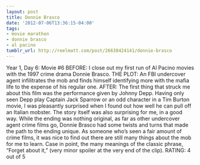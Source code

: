 ```yaml
---
layout: post
title: Donnie Brasco
date: '2012-07-06T13:36:15-04:00'
tags:
- movie marathon
- donnie brasco
- al pacino
tumblr_url: http://reelmatt.com/post/26638424141/donnie-brasco
---
```

Year 1, Day 6: Movie #6
BEFORE: I close out my first run of Al Pacino movies with the 1997 crime drama Donnie Brasco.
THE PLOT: An FBI undercover agent infilitrates the mob and finds himself identifying more with the mafia life to the expense of his regular one.
AFTER: The first thing that struck me about this film was the performance given by Johnny Depp. Having only seen Depp play Captain Jack Sparrow or an odd character in a Tim Burton movie, I was pleasantly surprised when I found out how well he can pull off an Italian mobster.
The story itself was also surprising for me, in a good way. While the ending was nothing original, as far as other undercover agent crime films go, Donnie Brasco had some twists and turns that made the path to the ending unique. As someone who’s seen a fair amount of crime films, it was nice to find out there are still many things about the mob for me to learn. Case in point, the many meanings of the classic phrase, “Forget about it,” (very minor spoiler at the very end of the clip).
RATING: 4 out of 5
